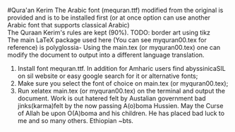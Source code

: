 #Qura'an Kerim 
The Arabic font (mequran.ttf) modified from the original is provided and is to be installed first (or at once option can use another Arabic font that supports classical Arabic)<br/>
The Quraan Kerim's rules are kept (90%). TODO: border art using tikz<br/>
The main LaTeX package used here (You can see myquran00.tex for reference) is polyglossia- Using the main.tex (or myquran00.tex) one can modify the document to output into a different language translation.  
1. Install font mequran.ttf. In addition for Amharic users find abyssinicaSIL on sil website or easy google search for it or alternative fonts; <br/> 
2. Make sure you select the font of choice on main.tex (or myquran00.tex);<br/>
3. Run <it> xelatex main.tex </it> (or myquran00.tex) on the terminal and output the document.
Work is out hatered felt by Austalian government bad jinks(karma)felt by the now passing A(o)boma Hussien. May the Curse of Allah be upon O(A)boma and his children. He has placed bad luck to me and so many others.
Ethiopian ~bts.

